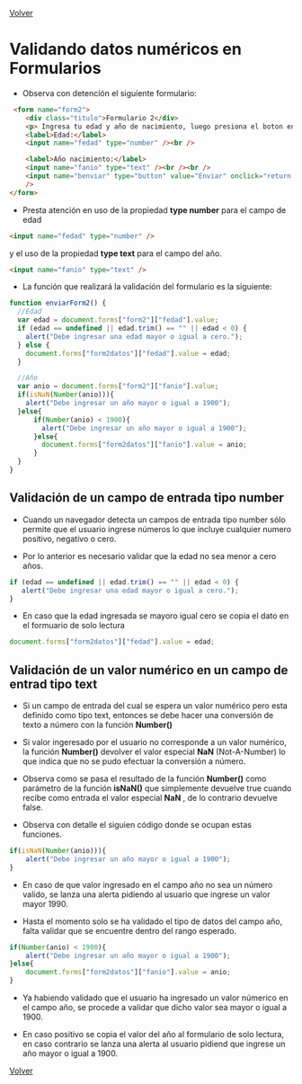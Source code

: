 [Volver](../readme.md)
# Validando datos numéricos en Formularios

- Observa con detención el siguiente formulario:

~~~html
 <form name="form2">
    <div class="titulo">Formulario 2</div>
    <p> Ingresa tu edad y año de nacimiento, luego presiona el boton enviar</p>
    <label>Edad:</label>
    <input name="fedad" type="number" /><br />

    <label>Año nacimiento:</label>
    <input name="fanio" type="text" /><br /><br />
    <input name="benviar" type="button" value="Enviar" onclick="return enviarForm2();"
    />
</form>
~~~

- Presta atención en uso de la propiedad __type number__ para el campo de edad 
~~~html
<input name="fedad" type="number" />
~~~

y el uso de la propiedad __type text__ para el campo del año.

~~~html
<input name="fanio" type="text" />
~~~

- La función que realizará la validación del formulario es la siguiente:

~~~JavaScript
function enviarForm2() {
  //Edad
  var edad = document.forms["form2"]["fedad"].value;
  if (edad == undefined || edad.trim() == "" || edad < 0) {
    alert("Debe ingresar una edad mayor o igual a cero.");
  } else {
    document.forms["form2datos"]["fedad"].value = edad;
  }

  //Año
  var anio = document.forms["form2"]["fanio"].value;
  if(isNaN(Number(anio))){
    alert("Debe ingresar un año mayor o igual a 1900");
  }else{
      if(Number(anio) < 1900){
        alert("Debe ingresar un año mayor o igual a 1900");
      }else{
        document.forms["form2datos"]["fanio"].value = anio;
      }
  }
}
~~~

## Validación de un campo de entrada tipo number

- Cuando un navegador detecta un campos de entrada tipo number sólo permite que el usuario ingrese números lo que incluye cualquier numero positivo, negativo o cero.

- Por lo anterior es necesario validar que la edad no sea menor a cero años.

~~~JavaScript
if (edad == undefined || edad.trim() == "" || edad < 0) {
   alert("Debe ingresar una edad mayor o igual a cero.");
}
~~~

- En caso que la edad ingresada se mayoro igual cero se copia el dato en el formuario de solo lectura

~~~JavaScript
document.forms["form2datos"]["fedad"].value = edad;
~~~

## Validación de un valor numérico en un campo de entrad tipo text

- Si un campo de entrada del cual se espera un valor numérico pero esta definido como tipo text, entonces se debe hacer una conversión de texto a número con la función __Number()__

- Si valor ingeresado por el usuario no corresponde a un valor numérico, la función __Number()__ devolver el valor especial __NaN__ (Not-A-Number) lo que indica que no se pudo efectuar la conversión a número.

- Observa como se pasa el resultado de la función __Number()__ como parámetro de la función __isNaN()__ que simplemente devuelve true cuando recibe como entrada el valor especial __NaN__ , de lo contrario devuelve false.

- Observa con detalle el siguien código donde se ocupan estas funciones.

~~~JavaScript
if(isNaN(Number(anio))){
    alert("Debe ingresar un año mayor o igual a 1900");
}
~~~

- En caso de que valor ingresado en el campo año no sea un número valido, se lanza una alerta pidiendo al usuario que ingrese un valor mayor 1990.

- Hasta el momento solo se ha validado el tipo de datos del campo año, falta validar que se encuentre dentro del rango esperado.

~~~JavaScript
if(Number(anio) < 1900){
    alert("Debe ingresar un año mayor o igual a 1900");
}else{
    document.forms["form2datos"]["fanio"].value = anio;
}
~~~

- Ya habiendo validado que el usuario ha ingresado un valor númerico en el campo año, se procede a validar que dicho valor sea mayor o igual a 1900.

- En caso positivo se copia el valor del año al formulario de solo lectura, en caso contrario se lanza una alerta al usuario pidiend que ingrese un año mayor o igual a 1900.

[Volver](../readme.md)